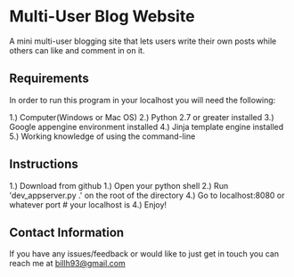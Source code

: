 # Multi-User Blog Website

A mini multi-user blogging site that lets users write their own posts
while others can like and comment in on it.


## Requirements

In order to run this program in your localhost you will need the following:

1.) Computer(Windows or Mac OS)
2.) Python 2.7 or greater installed
3.) Google appengine environment installed
4.) Jinja template engine installed
5.) Working knowledge of using the command-line

## Instructions
1.) Download from github
1.) Open your python shell
2.) Run 'dev_appserver.py .' on the root of the directory
4.) Go to localhost:8080 or whatever port # your localhost is
4.) Enjoy!

## Contact Information

If you have any issues/feedback or would like to just get in touch you
can reach me at billh93@gmail.com


